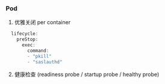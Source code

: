 


### Pod

1. 优雅关闭 per container

```jsx title="Lifecycle Hook"
  lifecycle:
    preStop:
      exec:
        command:
        - "pkill"
        - "saslauthd"
```

2. 健康检查 (readiness probe / startup probe / healthy probe)

```

```
